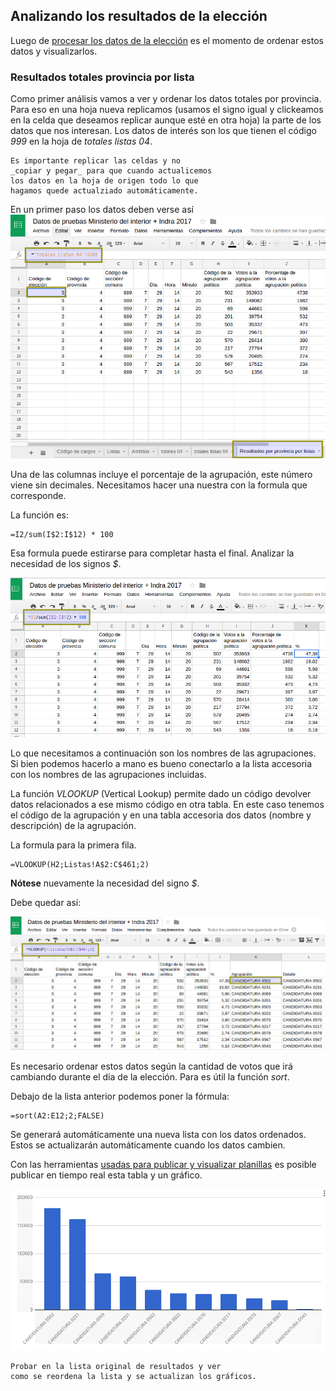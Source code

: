 ## Analizando los resultados de la elección

Luego de [procesar los datos de la elección](datos-ministerio-interior-e-Indra.md) es el momento de ordenar estos datos y visualizarlos.  

### Resultados totales provincia por lista

Como primer análisis vamos a ver y ordenar los datos totales por provincia.  
Para eso en una hoja nueva replicamos (usamos el signo igual y clickeamos en la 
celda que deseamos replicar aunque esté en otra hoja) la parte de los datos que 
nos interesan. Los datos de interés son los que tienen el código _999_ en la hoja 
de _totales listas 04_.  

```
Es importante replicar las celdas y no 
_copiar y pegar_ para que cuando actualicemos 
los datos en la hoja de origen todo lo que 
hagamos quede actualziado automáticamente.  
```

En un primer paso los datos deben verse así
![viz-resultado-provincial-por-listas](../img/viz-resultado-provincial-por-listas.png)

Una de las columnas incluye el porcentaje de la agrupación, este número viene sin 
decimales. Necesitamos hacer una nuestra con la formula que corresponde.

La función es:

```
=I2/sum(I$2:I$12) * 100
```
Esa formula puede estirarse para completar hasta el final. Analizar la necesidad de los 
signos _$_.  

![viz-resultado-provincial-por-listas-02](../img/viz-resultado-provincial-por-listas-02.png)

Lo que necesitamos a continuación son los nombres de las agrupaciones. Si bien podemos hacerlo 
a mano es bueno conectarlo a la lista accesoria con los nombres de las agrupaciones incluidas.  

La función _VLOOKUP_ (Vertical Lookup) permite dado un código devolver datos relacionados a 
ese mismo código en otra tabla. En este caso tenemos el código de la agrupación y en una tabla 
accesoria dos datos (nombre y descripción) de la agrupación.  

La formula para la primera fila.
```
=VLOOKUP(H2;Listas!A$2:C$461;2)
```

**Nótese** nuevamente la necesidad del signo _$_.  

Debe quedar así:

![viz-resultado-provincial-por-listas-03](../img/viz-resultado-provincial-por-listas-03.png)

Es necesario ordenar estos datos según la cantidad de votos que irá cambiando durante el día 
de la elección. Para es útil la función _sort_.   

Debajo de la lista anterior podemos poner la fórmula: 

```
=sort(A2:E12;2;FALSE)
```

Se generará automáticamente una nueva lista con los datos ordenados. Estos se actualizarán 
automáticamente cuando los datos cambien.  

Con las herramientas [usadas para publicar y visualizar planillas](https://avdata99.github.io/Curso-practico-de-periodismo-de-datos-en-elecciones-legislativas/curso/publicar-tablas-y-graficos.html) es posible publicar en tiempo real esta tabla y un gráfico.  

![viz-resultados-01](../img/viz-resultados-01.png)

```
Probar en la lista original de resultados y ver 
como se reordena la lista y se actualizan los gráficos. 
```